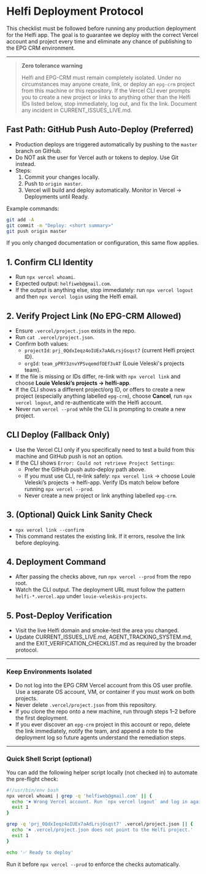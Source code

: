 # Helfi Deployment Protocol

This checklist must be followed before running any production deployment for the
Helfi app. The goal is to guarantee we deploy with the correct Vercel account
and project every time and eliminate any chance of publishing to the EPG CRM
environment.

---

> **Zero tolerance warning**
>
> Helfi and EPG-CRM must remain completely isolated. Under no circumstances may
> anyone create, link, or deploy an `epg-crm` project from this machine or this
> repository. If the Vercel CLI ever prompts you to create a new project or
> links to anything other than the Helfi IDs listed below, stop immediately,
> log out, and fix the link. Document any incident in CURRENT_ISSUES_LIVE.md.

## Fast Path: GitHub Push Auto‑Deploy (Preferred)
- Production deploys are triggered automatically by pushing to the `master` branch on GitHub.
- Do NOT ask the user for Vercel auth or tokens to deploy. Use Git instead.
- Steps:
  1. Commit your changes locally.
  2. Push to `origin master`.
  3. Vercel will build and deploy automatically. Monitor in Vercel → Deployments until Ready.

Example commands:
```bash
git add -A
git commit -m "Deploy: <short summary>"
git push origin master
```

If you only changed documentation or configuration, this same flow applies.

## 1. Confirm CLI Identity
- Run `npx vercel whoami`.
- Expected output: `helfiweb@gmail.com`.
- If the output is anything else, stop immediately: run `npx vercel logout` and
  then `npx vercel login` using the Helfi email.

## 2. Verify Project Link (No EPG-CRM Allowed)
- Ensure `.vercel/project.json` exists in the repo.
- Run `cat .vercel/project.json`.
- Confirm both values:
  - `projectId`: `prj_0QdxIeqz4oIUEx7aAdLrsjGsqst7` (current Helfi project ID).
  - `orgId`: `team_pPRY3znvYPSvqemdfOEf3vAT` (Louie Veleski's projects team).
- If the file is missing or IDs differ, re-link with `npx vercel link` and
  choose **Louie Veleski’s projects → helfi-app**.
- If the CLI shows a different project/org ID, or offers to create a new
  project (especially anything labelled `epg-crm`), choose **Cancel**, run
  `npx vercel logout`, and re-authenticate with the Helfi account.
- Never run `vercel --prod` while the CLI is prompting to create a new project.

## CLI Deploy (Fallback Only)
- Use the Vercel CLI only if you specifically need to test a build from this machine and GitHub push is not an option.
- If the CLI shows `Error: Could not retrieve Project Settings`:
  - Prefer the GitHub push auto‑deploy path above.
  - If you must use CLI, re‑link safely: `npx vercel link` → choose Louie Veleski’s projects → helfi-app. Verify IDs match below before running `npx vercel --prod`.
  - Never create a new project or link anything labelled `epg-crm`.

## 3. (Optional) Quick Link Sanity Check
- `npx vercel link --confirm`
- This command restates the existing link. If it errors, resolve the link
  before deploying.

## 4. Deployment Command
- After passing the checks above, run `npx vercel --prod` from the repo root.
- Watch the CLI output. The deployment URL must follow the pattern
  `helfi-*.vercel.app` under `louie-veleskis-projects`.

## 5. Post-Deploy Verification
- Visit the live Helfi domain and smoke-test the area you changed.
- Update CURRENT_ISSUES_LIVE.md, AGENT_TRACKING_SYSTEM.md, and the
  EXIT_VERIFICATION_CHECKLIST.md as required by the broader protocol.

---

### Keep Environments Isolated
- Do not log into the EPG CRM Vercel account from this OS user profile. Use a
  separate OS account, VM, or container if you must work on both projects.
- Never delete `.vercel/project.json` from this repository.
- If you clone the repo onto a new machine, run through steps 1–2 before the
  first deployment.
- If you ever discover an `epg-crm` project in this account or repo, delete the
  link immediately, notify the team, and append a note to the deployment log so
  future agents understand the remediation steps.

---

### Quick Shell Script (optional)
You can add the following helper script locally (not checked in) to automate
the pre-flight check:

```bash
#!/usr/bin/env bash
npx vercel whoami | grep -q 'helfiweb@gmail.com' || {
  echo '✖ Wrong Vercel account. Run `npx vercel logout` and log in again.'
  exit 1
}

grep -q 'prj_0QdxIeqz4oIUEx7aAdLrsjGsqst7' .vercel/project.json || {
  echo '✖ .vercel/project.json does not point to the Helfi project.'
  exit 1
}

echo '✅ Ready to deploy'
```

Run it before `npx vercel --prod` to enforce the checks automatically.
